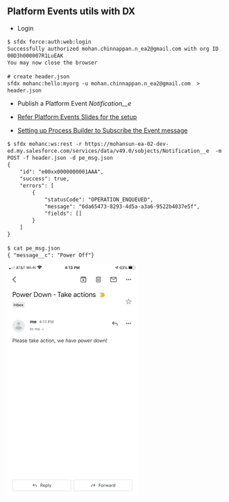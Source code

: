 ## Platform Events  utils with DX

- Login
```
$ sfdx force:auth:web:login 
Successfully authorized mohan.chinnappan.n_ea2@gmail.com with org ID 00D3h000007R1LuEAK
You may now close the browser

# create header.json
sfdx mohanc:hello:myorg -u mohan.chinnappan.n_ea2@gmail.com  > header.json 

```
- Publish a Platform Event *Notification__e*

- [Refer Platform Events Slides for the setup](https://mohan-chinnappan-n.github.io/sfdc/pevents.html#/6)
- [Setting up Process Builder to Subscribe the Event message](https://mohan-chinnappan-n.github.io/sfdc/pevents.html#/18) 
```
$ sfdx mohanc:ws:rest -r https://mohansun-ea-02-dev-ed.my.salesforce.com/services/data/v49.0/sobjects/Notification__e  -m POST -f header.json -d pe_msg.json 
{
    "id": "e00xx0000000001AAA",
    "success": true,
    "errors": [
        {
            "statusCode": "OPERATION_ENQUEUED",
            "message": "6da65473-8293-4d5a-a3a6-9522b4037e5f",
            "fields": []
        }
    ]
}

$ cat pe_msg.json 
{ "message__c": "Power Off"}

```
        
<img src='img/pe-pwr-down.png' alt ='PE subscribe process builder email-alert' width='300'/>

